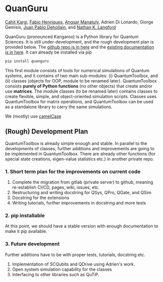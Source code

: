 # QuanGuru

[Cahit Kargi](https://github.com/cahitkargi),
[Fabio Henriques](https://github.com/Qfabiolous),
[Angsar Manatuly](https://github.com/AngsarM),
Adrien Di Lonardo,
Giorge Gemisis,
[Juan Pablo Dehollain](https://github.com/jpdehollain),
and [Nathan K. Langford](https://github.com/nklangford)

<!-- ![Pipeline](https://code.research.uts.edu.au/mKQuantum/Libraries/QuanGuru/badges/master/pipeline.svg)
![Coverage](https://code.research.uts.edu.au/mKQuantum/Libraries/QuanGuru/badges/master/coverage.svg?job=integration_test)
![Pylint](https://code.research.uts.edu.au/mKQuantum/Libraries/QuanGuru/-/jobs/artifacts/master/raw/pylint/pylint.svg?job=pylint) -->


QuanGuru (pronounced Kangaroo) is a Python library for Quantum Sciences.
It is still under-development, and the rough development plan is provided below.
The [github repo is in here](https://github.com/CirQuS-UTS/QuanGuru) and the [existing documentation is in here](https://cirqus-uts.github.io/QuanGuru/).
It can already be installed via pip
```bash
pip install quanguru
```

This first module consists of tools for numerical simulations of Quantum systems, and it contains of two main sub-modules: (i) QuantumToolbox, and (ii) classes (objects for OOP, module to be renamed later).
QuantumToolbox consists **purely of Python functions** (no other objects) that create and/or use **matrices**.
The module classes (to be renamed later) contains classes to create flexible, simple, and object-oriented simulation scripts.
Classes uses QuantumToolbox for matrix operations, and QuantumToolbox can be used as a standalone library to carry the same simulations.



We (mostly) use [camelCase](https://code.research.uts.edu.au/mKQuantum/QuantumSimulations/-/wikis/Variable%20Naming%20Conventions)

## (Rough) Development Plan

QuantumToolbox is already simple enough and stable.
In parallel to the developments of classes, further additions and improvements are going to be implemented in QuantumToolbox.
There are already other functions (for special state creations, eigen-value statistics etc.) in another private repo.

### 1. Short term plan for the improvements on current code

1. Complete the migration from gitlab (private server) to github, meaning re-establish CI/CD, pages, wiki, issues, etc.
1. Restructuring and writing docstring for QSys, QPro, QGate, and QSim
1. Docstring for the extensions
1. Writing tutorials, further improvements in docstring and more tests

### 2. pip installable

At this point, we should have a stable version with enough documentation to make it pip available.

### 3. Future development 
Further additions have to be with proper tests, tutorials, docstring etc.

1. Implementation of SCQubits and QDrive using Adrien's work.
1. Open system simulation capability for the classes
1. Interfacing to other libraries such as QuTiP.
